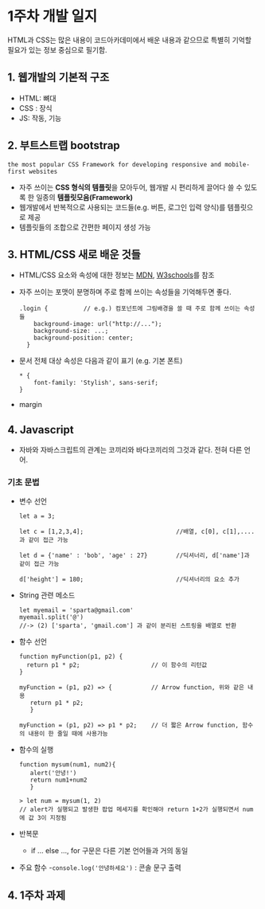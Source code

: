 # 1주차 개발 일지
HTML과 CSS는 많은 내용이 코드아카데미에서 배운 내용과 같으므로 특별히 기억할 필요가 있는 정보 중심으로 필기함.

## 1. 웹개발의 기본적 구조
- HTML: 뼈대
- CSS : 장식
- JS: 작동, 기능   
   
## 2. 부트스트랩 bootstrap
```
the most popular CSS Framework for developing responsive and mobile-first websites
```
- 자주 쓰이는 <b>CSS 형식의 템플릿</b>을 모아두어, 웹개발 시 편리하게 끌어다 쓸 수 있도록 한 일종의 <b>템플릿모음(Framework)</b>  
- 웹개발에서 반복적으로 사용되는 코드들(e.g. 버튼, 로그인 입력 양식)를 템플릿으로 제공
- 템플릿들의 조합으로 간편한 페이지 생성 가능


## 3. HTML/CSS 새로 배운 것들
-  HTML/CSS 요소와 속성에 대한 정보는 [MDN](https://developer.mozilla.org/ko/docs/Web), [W3schools](https://www.w3schools.com/html/)를 참조
      
- 자주 쓰이는 포맷이 분명하며 주로 함께 쓰이는 속성들을 기억해두면 좋다. 
  ```  
  .login {          // e.g.) 컴포넌트에 그림배경을 쓸 때 주로 함께 쓰이는 속성들
      background-image: url("http://...");
      background-size: ...;
      background-position: center;
    }
  ```
     
- 문서 전체 대상 속성은 다음과 같이 표기 (e.g. 기본 폰트)
  ```
  * {
      font-family: 'Stylish', sans-serif;
  }
  ```
- margin

    
## 4. Javascript
- 자바와 자바스크립트의 관계는 코끼리와 바다코끼리의 그것과 같다. 전혀 다른 언어.
   
### 기초 문법
- 변수 선언
   ```
   let a = 3;
 
   let c = [1,2,3,4];                          //배열, c[0], c[1],....과 같이 접근 가능
 
   let d = {'name' : 'bob', 'age' : 27}        //딕셔너리, d['name']과 같이 접근 가능
   
   d['height'] = 180;                          //딕셔너리의 요소 추가
   ```
- String 관련 메소드
   ```
   let myemail = 'sparta@gmail.com'
   myemail.split('@')
   //-> (2) ['sparta', 'gmail.com'] 과 같이 분리된 스트링을 배열로 반환
   ```
- 함수 선언
   ```
   function myFunction(p1, p2) {
     return p1 * p2;                    // 이 함수의 리턴값
   } 

   myFunction = (p1, p2) => {           // Arrow function, 위와 같은 내용
      return p1 * p2;
      }

   myFunction = (p1, p2) => p1 * p2;    // 더 짧은 Arrow function, 함수의 내용이 한 줄일 때에 사용가능 
   ```
- 함수의 실행
   ```
   function mysum(num1, num2){
      alert('안녕!')
      return num1+num2
      }
   
   > let num = mysum(1, 2)
   // alert가 실행되고 발생한 팝업 메세지를 확인해야 return 1+2가 실행되면서 num에 값 3이 지정됨
   ```
- 반복문
   - if ... else ..., for 구문은 다른 기본 언어들과 거의 동일

- 주요 함수
   -```console.log('안녕하세요')``` : 콘솔 문구 출력  

## 4. 1주차 과제

